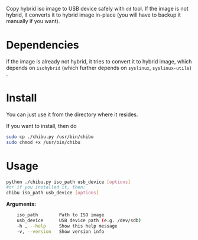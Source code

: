 Copy hybrid iso image to USB device safely with `dd` tool. If the image is not hybrid, it converts it to hybrid image in-place (you will have to backup it manually if you want).

# Dependencies

if the image is already not hybrid, it tries to convert it to hybrid image, which depends on `isohybrid` (which further depends on `syslinux`, `syslinux-utils`) .

# Install

You can just use it from the directory where it resides.

If you want to install, then do

```bash
sudo cp ./chibu.py /usr/bin/chibu
sudo chmod +x /usr/bin/chibu
```

# Usage

```bash
python ./chibu.py iso_path usb_device [options]
#or if you installed it, then:
chibu iso_path usb_device [options]
```

**Arguments:**

```bash
    iso_path		Path to ISO image
    usb_device		USB device path (e.g. /dev/sdb)
    -h , --help		Show this help message
    -v, --version	Show version info
```
